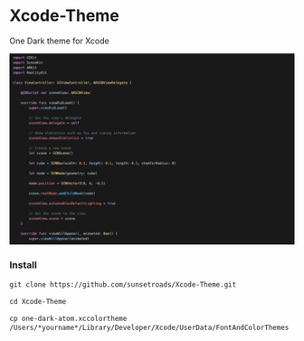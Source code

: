 # Xcode-Theme
One Dark theme for Xcode

![效果图](https://github.com/sunsetroads/xcode-theme/blob/master/screenshot.png)

### Install

``` 
git clone https://github.com/sunsetroads/Xcode-Theme.git
```
```
cd Xcode-Theme
```
```
cp one-dark-atom.xccolortheme /Users/*yourname*/Library/Developer/Xcode/UserData/FontAndColorThemes
```
